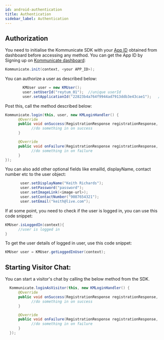 ```yaml
---
id: android-authentication
title: Authentication
sidebar_label: Authentication
---
```


## Authorization

You need to initialise the Kommunicate SDK with your [App ID](https://dashboard.kommunicate.io/settings/install) obtained from dashboard before accessing any method.
You can get the App ID by Signing up on [Kommunicate dashboard](https://dashboard.kommunicate.io):

```java
Kommunicate.init(context, <your APP_ID>);
```
You can authorize a user as described below:
```java
        KMUser user = new KMUser();
        user.setUserId("reytum_01");  //unique userId
        user.setApplicationId("22823b4a764f9944ad7913ddb3e43cae1");   //your APP_ID
```
Post this, call the method described below:
```java
Kommunicate.login(this, user, new KMLoginHandler() {
      @Override
      public void onSuccess(RegistrationResponse registrationResponse, Context context) {
            //do something in on success
      }

      @Override
      public void onFailure(RegistrationResponse registrationResponse, Exception exception) {
            //do something in on failure
      }
});
```
You can also add other optional fields like emailId, displayName, contact number etc to the user object:
```java
       user.setDisplayName("Keith Richards");
       user.setPassword("password");
       user.setImageLink(<image-url>);
       user.setContactNumber("9087654321");
       user.setEmail("keith@live.com");
```
If at some point, you need to check if the user is logged in, you can use this code snippet:
```java
KMUser.isLoggedIn(context){
      //user is logged in  
}
```
To get the user details of logged in user, use this code snippet:
```java
KMUser user = KMUser.getLoggedInUser(context);
```
## Starting Visitor Chat:
You can start a visitor's chat by calling the below method from the SDK.
```java
  Kommunicate.loginAsVisitor(this, new KMLoginHandler() {
      @Override
      public void onSuccess(RegistrationResponse registrationResponse, Context context) {
            //do something in on success
      }

      @Override
      public void onFailure(RegistrationResponse registrationResponse, Exception exception) {
            //do something in on failure
      }
  });
```
